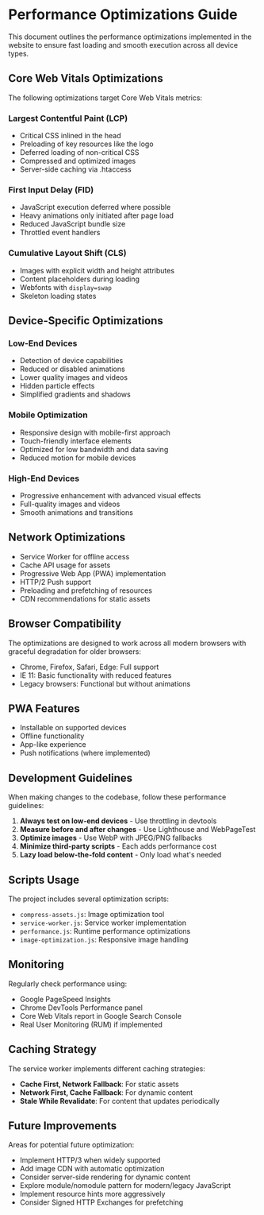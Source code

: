 # Performance Optimizations Guide

This document outlines the performance optimizations implemented in the website to ensure fast loading and smooth execution across all device types.

## Core Web Vitals Optimizations

The following optimizations target Core Web Vitals metrics:

### Largest Contentful Paint (LCP)
- Critical CSS inlined in the head
- Preloading of key resources like the logo
- Deferred loading of non-critical CSS
- Compressed and optimized images
- Server-side caching via .htaccess

### First Input Delay (FID)
- JavaScript execution deferred where possible
- Heavy animations only initiated after page load
- Reduced JavaScript bundle size
- Throttled event handlers

### Cumulative Layout Shift (CLS)
- Images with explicit width and height attributes
- Content placeholders during loading
- Webfonts with `display=swap`
- Skeleton loading states

## Device-Specific Optimizations

### Low-End Devices
- Detection of device capabilities
- Reduced or disabled animations
- Lower quality images and videos
- Hidden particle effects
- Simplified gradients and shadows

### Mobile Optimization
- Responsive design with mobile-first approach
- Touch-friendly interface elements
- Optimized for low bandwidth and data saving
- Reduced motion for mobile devices

### High-End Devices
- Progressive enhancement with advanced visual effects
- Full-quality images and videos
- Smooth animations and transitions

## Network Optimizations

- Service Worker for offline access
- Cache API usage for assets
- Progressive Web App (PWA) implementation
- HTTP/2 Push support
- Preloading and prefetching of resources
- CDN recommendations for static assets

## Browser Compatibility

The optimizations are designed to work across all modern browsers with graceful degradation for older browsers:

- Chrome, Firefox, Safari, Edge: Full support
- IE 11: Basic functionality with reduced features
- Legacy browsers: Functional but without animations

## PWA Features

- Installable on supported devices
- Offline functionality
- App-like experience
- Push notifications (where implemented)

## Development Guidelines

When making changes to the codebase, follow these performance guidelines:

1. **Always test on low-end devices** - Use throttling in devtools
2. **Measure before and after changes** - Use Lighthouse and WebPageTest
3. **Optimize images** - Use WebP with JPEG/PNG fallbacks
4. **Minimize third-party scripts** - Each adds performance cost
5. **Lazy load below-the-fold content** - Only load what's needed

## Scripts Usage

The project includes several optimization scripts:

- `compress-assets.js`: Image optimization tool
- `service-worker.js`: Service worker implementation
- `performance.js`: Runtime performance optimizations
- `image-optimization.js`: Responsive image handling

## Monitoring

Regularly check performance using:

- Google PageSpeed Insights
- Chrome DevTools Performance panel
- Core Web Vitals report in Google Search Console
- Real User Monitoring (RUM) if implemented

## Caching Strategy

The service worker implements different caching strategies:

- **Cache First, Network Fallback**: For static assets
- **Network First, Cache Fallback**: For dynamic content
- **Stale While Revalidate**: For content that updates periodically

## Future Improvements

Areas for potential future optimization:

- Implement HTTP/3 when widely supported
- Add image CDN with automatic optimization
- Consider server-side rendering for dynamic content
- Explore module/nomodule pattern for modern/legacy JavaScript
- Implement resource hints more aggressively
- Consider Signed HTTP Exchanges for prefetching 